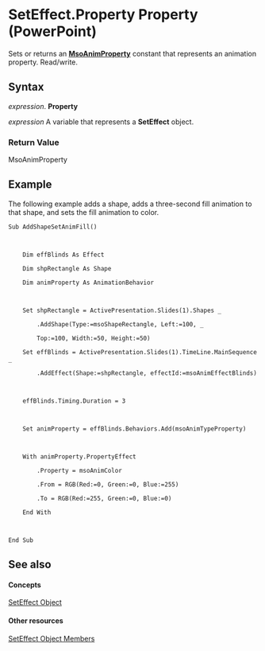 
# SetEffect.Property Property (PowerPoint)

Sets or returns an  **[MsoAnimProperty](6e5d3977-5dd4-15d7-0e09-4514aead8ce8.md)** constant that represents an animation property. Read/write.


## Syntax

 _expression_. **Property**

 _expression_ A variable that represents a **SetEffect** object.


### Return Value

MsoAnimProperty


## Example

The following example adds a shape, adds a three-second fill animation to that shape, and sets the fill animation to color.


```
Sub AddShapeSetAnimFill()



    Dim effBlinds As Effect

    Dim shpRectangle As Shape

    Dim animProperty As AnimationBehavior



    Set shpRectangle = ActivePresentation.Slides(1).Shapes _

        .AddShape(Type:=msoShapeRectangle, Left:=100, _

        Top:=100, Width:=50, Height:=50)

    Set effBlinds = ActivePresentation.Slides(1).TimeLine.MainSequence _

        .AddEffect(Shape:=shpRectangle, effectId:=msoAnimEffectBlinds)



    effBlinds.Timing.Duration = 3



    Set animProperty = effBlinds.Behaviors.Add(msoAnimTypeProperty)



    With animProperty.PropertyEffect

        .Property = msoAnimColor

        .From = RGB(Red:=0, Green:=0, Blue:=255)

        .To = RGB(Red:=255, Green:=0, Blue:=0)

    End With



End Sub
```


## See also


#### Concepts


[SetEffect Object](299eff64-54d6-3689-a031-ca6a3756afca.md)
#### Other resources


[SetEffect Object Members](2e5af656-d9f0-38f8-1f92-a39de5628fd3.md)
